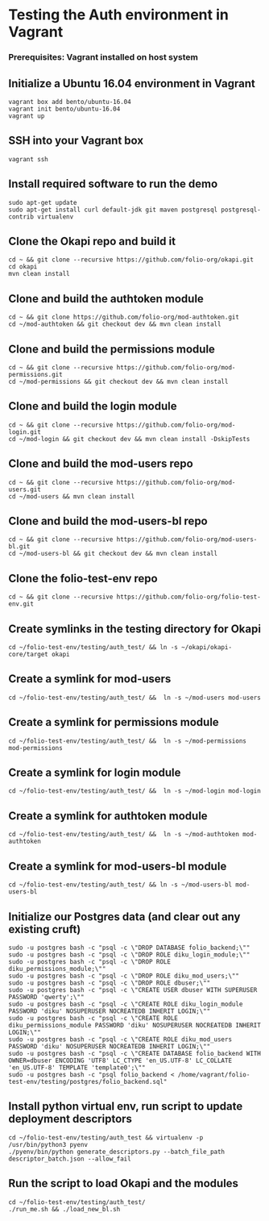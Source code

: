 # Testing the Auth environment in Vagrant

### Prerequisites: Vagrant installed on host system

## Initialize a Ubuntu 16.04 environment in Vagrant

```
vagrant box add bento/ubuntu-16.04
vagrant init bento/ubuntu-16.04
vagrant up
```

## SSH into your Vagrant box
```
vagrant ssh
```

## Install required software to run the demo

```
sudo apt-get update
sudo apt-get install curl default-jdk git maven postgresql postgresql-contrib virtualenv
```
## Clone the Okapi repo and build it
```
cd ~ && git clone --recursive https://github.com/folio-org/okapi.git
cd okapi
mvn clean install
```
## Clone and build the authtoken module
```
cd ~ && git clone https://github.com/folio-org/mod-authtoken.git
cd ~/mod-authtoken && git checkout dev && mvn clean install
```
## Clone and build the permissions module
```
cd ~ && git clone --recursive https://github.com/folio-org/mod-permissions.git
cd ~/mod-permissions && git checkout dev && mvn clean install
```
## Clone and build the login module
```
cd ~ && git clone --recursive https://github.com/folio-org/mod-login.git
cd ~/mod-login && git checkout dev && mvn clean install -DskipTests
```
## Clone and build the mod-users repo
```
cd ~ && git clone --recursive https://github.com/folio-org/mod-users.git
cd ~/mod-users && mvn clean install
```

## Clone and build the mod-users-bl repo
```
cd ~ && git clone --recursive https://github.com/folio-org/mod-users-bl.git
cd ~/mod-users-bl && git checkout dev && mvn clean install
```
## Clone the folio-test-env repo
```
cd ~ && git clone --recursive https://github.com/folio-org/folio-test-env.git
```
## Create symlinks in the testing directory for Okapi
```
cd ~/folio-test-env/testing/auth_test/ && ln -s ~/okapi/okapi-core/target okapi
```

## Create a symlink for mod-users
```
cd ~/folio-test-env/testing/auth_test/ &&  ln -s ~/mod-users mod-users
```

## Create a symlink for permissions module
```
cd ~/folio-test-env/testing/auth_test/ &&  ln -s ~/mod-permissions mod-permissions
```
## Create a symlink for login module
```
cd ~/folio-test-env/testing/auth_test/ &&  ln -s ~/mod-login mod-login 
```
## Create a symlink for authtoken module
```
cd ~/folio-test-env/testing/auth_test/ &&  ln -s ~/mod-authtoken mod-authtoken
```

## Create a symlink for mod-users-bl module
```
cd ~/folio-test-env/testing/auth_test/ && ln -s ~/mod-users-bl mod-users-bl
```
## Initialize our Postgres data (and clear out any existing cruft)
```
sudo -u postgres bash -c "psql -c \"DROP DATABASE folio_backend;\""
sudo -u postgres bash -c "psql -c \"DROP ROLE diku_login_module;\""
sudo -u postgres bash -c "psql -c \"DROP ROLE diku_permissions_module;\""
sudo -u postgres bash -c "psql -c \"DROP ROLE diku_mod_users;\""
sudo -u postgres bash -c "psql -c \"DROP ROLE dbuser;\""
sudo -u postgres bash -c "psql -c \"CREATE USER dbuser WITH SUPERUSER PASSWORD 'qwerty';\""
sudo -u postgres bash -c "psql -c \"CREATE ROLE diku_login_module PASSWORD 'diku' NOSUPERUSER NOCREATEDB INHERIT LOGIN;\""
sudo -u postgres bash -c "psql -c \"CREATE ROLE diku_permissions_module PASSWORD 'diku' NOSUPERUSER NOCREATEDB INHERIT LOGIN;\""
sudo -u postgres bash -c "psql -c \"CREATE ROLE diku_mod_users PASSWORD 'diku' NOSUPERUSER NOCREATEDB INHERIT LOGIN;\""
sudo -u postgres bash -c "psql -c \"CREATE DATABASE folio_backend WITH OWNER=dbuser ENCODING 'UTF8' LC_CTYPE 'en_US.UTF-8' LC_COLLATE 'en_US.UTF-8' TEMPLATE 'template0';\""
sudo -u postgres bash -c "psql folio_backend < /home/vagrant/folio-test-env/testing/postgres/folio_backend.sql"
```

## Install python virtual env, run script to update deployment descriptors
```
cd ~/folio-test-env/testing/auth_test && virtualenv -p /usr/bin/python3 pyenv
./pyenv/bin/python generate_descriptors.py --batch_file_path descriptor_batch.json --allow_fail
```
## Run the script to load Okapi and the modules
```
cd ~/folio-test-env/testing/auth_test/
./run_me.sh && ./load_new_bl.sh
```
